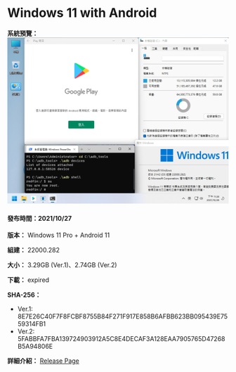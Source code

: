 # Windows 11 with Android

**系統預覽：**
![1.png](/preview/Win11_22000.282_211027.png)

#### 發布時間：2021/10/27

**版本：** Windows 11 Pro + Android 11

**組建：** 22000.282

**大小：** 3.29GB (Ver.1)、2.74GB (Ver.2)

**下載：** expired

**SHA-256：**
- Ver.1: 8E7E26C40F7F8FCBF8755B84F271F917E858B6AFBB623BB095439E7559314FB1
- Ver.2: 5FABBFA7FBA139724903912A5C8E4DECAF3A128EAA7905765D47268B5A94806E

**詳細介紹：** [Release Page](https://github.com/WhatTheBlock/WindowsSimplify/releases/tag/w11.211027)
